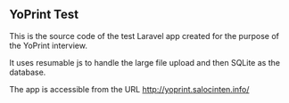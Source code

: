 ## YoPrint Test

This is the source code of the test Laravel app created for the purpose of the YoPrint interview.

It uses resumable js to handle the large file upload and then SQLite as the database.

The app is accessible from the URL http://yoprint.salocinten.info/
